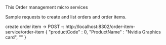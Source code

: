 This Order management micro services

Sample requests to create and list orders and order items.

create order item ->
POST -: http://localhost:8302/order-item-service/order-item
{
   "productCode" : 0,
   "ProductName" : "Nvidia Graphics card",
   ""
}

